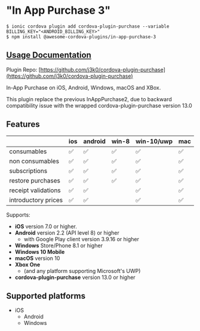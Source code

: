 # "In App Purchase 3"

```
$ ionic cordova plugin add cordova-plugin-purchase --variable BILLING_KEY="<ANDROID_BILLING_KEY>"
$ npm install @awesome-cordova-plugins/in-app-purchase-3
```

## [Usage Documentation](https://danielsogl.gitbook.io/awesome-cordova-plugins/plugins/in-app-purchase-3/)

Plugin Repo: [https://github.com/j3k0/cordova-plugin-purchase](https://github.com/j3k0/cordova-plugin-purchase)

In-App Purchase on iOS, Android, Windows, macOS and XBox.

This plugin replace the previous InAppPurchase2, due to backward compatibility issue with the wrapped
cordova-plugin-purchase version 13.0

## Features

|  | ios | android | win-8 | win-10/uwp | mac |
|--|--|--|--|--|--|
| consumables | ✅ | ✅ | ✅ | ✅ | ✅ |
| non consumables | ✅ | ✅ | ✅ | ✅ | ✅ |
| subscriptions | ✅ | ✅ | ✅ | ✅ | ✅ |
| restore purchases | ✅ | ✅ | ✅ | ✅ | ✅ |
| receipt validations | ✅ | ✅ |  | ✅ | ✅ |
| introductory prices | ✅ | ✅ |   | ✅ | ✅ |

Supports:

 - **iOS** version 7.0 or higher.
 - **Android** version 2.2 (API level 8) or higher
   - with Google Play client version 3.9.16 or higher
 - **Windows** Store/Phone 8.1 or higher
 - **Windows 10 Mobile**
 - **macOS** version 10
 - **Xbox One**
   - (and any platform supporting Microsoft's UWP)
 - **cordova-plugin-purchase** version 13.0 or higher

## Supported platforms

- iOS
  - Android
  - Windows
  


